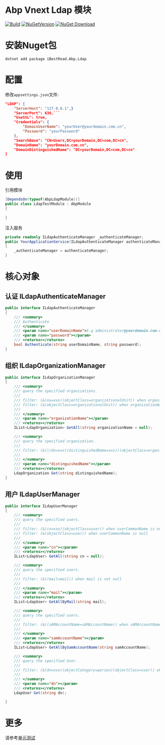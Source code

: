 # Abp Vnext Ldap 模块

[![Build](https://github.com/iBestRead/Abp.Ldap/workflows/Build/badge.svg?style=flat-square)](https://github.com/iBestRead/Abp.Ldap/actions?query=workflow%3A%22Build%22)
[![NuGetVersion](https://img.shields.io/nuget/v/iBestRead.Abp.Ldap)](https://www.nuget.org/packages/iBestRead.Abp.Ldap)
[![NuGet Download](https://img.shields.io/nuget/dt/iBestRead.Abp.Ldap.svg)](https://www.nuget.org/packages/iBestRead.Abp.Ldap)

# 安装Nuget包

```shell
dotnet add package iBestRead.Abp.Ldap
```

# 配置

修改`appsettings.json`文件:

```json
"LDAP": {
    "ServerHost": "127.0.0.1",}
    "ServerPort": 636,```
    "UseSSL": true,
    "Credentials": {
        "DomainUserName": "yourUser@yourdomain.com.cn",
        "Password": "yourPassword"
    },
    "SearchBase": "CN=Users,DC=yourDomain,DC=com,DC=cn",
    "DomainName": "yourDomain.com.cn",
    "DomainDistinguishedName": "DC=yourDomain,DC=com,DC=cn"
}
```

# 使用

引用模块

```csharp
[DependsOn(typeof(AbpLdapModule))]
public class LdapTestModule : AbpModule
{
  
}
```

注入服务

```csharp
private readonly ILdapAuthenticateManager _authenticateManager;
public YourApplicationService(ILdapAuthenticateManager authenticateManager)
{
    _authenticateManager = authenticateManager;
}

```

# 核心对象

## 认证 ILdapAuthenticateManager

```csharp
public interface ILdapAuthenticateManager
{
    /// <summary>
    /// Authenticate 
    /// </summary>
    /// <param name="userDomainName">E.g administrator@yourdomain.com.cn </param>
    /// <param name="password"></param>
    /// <returns></returns>
    bool Authenticate(string userDomainName, string password);
}
```

## 组织 ILdapOrganizationManager

```csharp
public interface ILdapOrganizationManager
{
    /// <summary>
    /// query the specified organizations.
    /// 
    /// filter: (&(ou=xxx)(objectClass=organizationalUnit)) when organizationName is not null
    /// filter: (&(objectClass=organizationalUnit)) when organizationName is null
    /// 
    /// </summary>
    /// <param name="organizationName"></param>
    /// <returns></returns>
    IList<LdapOrganization> GetAll(string organizationName = null);

    /// <summary>
    /// query the specified organization.
    /// 
    /// filter: (&(|(dn=xxx)(distinguishedName=xxx))(objectClass=organizationalUnit)) when organizationName is not null
    /// 
    /// </summary>
    /// <param name="distinguishedName"></param>
    /// <returns></returns>
    LdapOrganization Get(string distinguishedName);
}
```

## 用户 ILdapUserManager

```csharp
public interface ILdapUserManager
{
    /// <summary>
    /// query the specified users.
    /// 
    /// filter: (&(cn=xxx)(objectClass=user)) when userCommonName is not null
    /// filter: (&(objectClass=user)) when userCommonName is null
    /// 
    /// </summary>
    /// <param name="cn"></param>
    /// <returns></returns>
    IList<LdapUser> GetAll(string cn = null);

    /// <summary>
    /// query the specified users.
    /// 
    /// filter: (&((mail=mail)) when mail is not null
    /// 
    /// </summary>
    /// <param name="mail"></param>
    /// <returns></returns>
    IList<LdapUser> GetAllByMail(string mail);

    /// <summary>
    /// query the specified users.
    /// 
    /// filter: (&((sAMAccountName=sAMAccountName)) when sAMAccountName is not null
    /// 
    /// </summary>
    /// <param name="samAccountName"></param>
    /// <returns></returns>
    IList<LdapUser> GetAllBySamAccountName(string samAccountName);

    /// <summary>
    /// query the specified User.
    /// 
    /// filter: (&(dn=xxx)(objectCategory=person)(objectClass=user)) when dn is not null
    /// 
    /// </summary>
    /// <param name="dn"></param>
    /// <returns></returns>
    LdapUser Get(string dn);

}
```

# 更多

请参考[单元测试](test/iBestRead.Abp.Ldap.Tests/iBestRead/Abp/Ldap)



